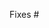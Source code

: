 <!-- 0. 🎉 Thank you for submitting a PR! -->

<!-- 1. Does this close any open issues? Please list them below. -->

<!-- Keep in mind that new features have a better chance of being merged fast if
they were first discussed and designed with the maintainers. If there is no
corresponding issue, please consider opening one for discussion first! -->

Fixes #

<!-- 2. Describe the changes introduced in this pull request. -->
<!--    Include any context necessary for understanding the PR's purpose. -->

<!-- 3. Before submitting, please make sure that you have:
  - reviewed the OpenZeppelin Contributor Guidelines
    (https://github.com/OpenZeppelin/openzeppelin-solidity/blob/master/CONTRIBUTING.md),
  - added tests where applicable to test new functionality,
  - made sure that your contracts are well-documented, and
  - run the JS/Solidity linters and fixed any issues (`npm run lint:fix`).
  - updated the changelog, if applicable.
-->
